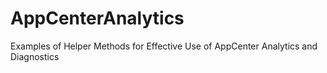 # AppCenterAnalytics
Examples of Helper Methods for Effective Use of AppCenter Analytics and Diagnostics
